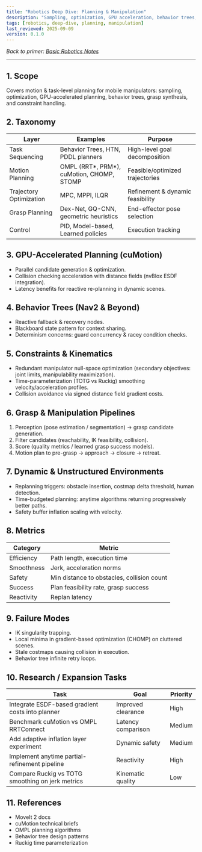 ```yaml
---
title: "Robotics Deep Dive: Planning & Manipulation"
description: "Sampling, optimization, GPU acceleration, behavior trees, grasp synthesis and constraint handling."
tags: [robotics, deep-dive, planning, manipulation]
last_reviewed: 2025-09-09
version: 0.1.0
---
```


*Back to primer: [Basic Robotics Notes](basic_robotics_notes.md)*

---
## 1. Scope

Covers motion & task-level planning for mobile manipulators: sampling, optimization, GPU-accelerated planning, behavior trees, grasp synthesis, and constraint handling.

## 2. Taxonomy

| Layer | Examples | Purpose |
|-------|----------|---------|
| Task Sequencing | Behavior Trees, HTN, PDDL planners | High-level goal decomposition |
| Motion Planning | OMPL (RRT*, PRM*), cuMotion, CHOMP, STOMP | Feasible/optimized trajectories |
| Trajectory Optimization | MPC, MPPI, ILQR | Refinement & dynamic feasibility |
| Grasp Planning | Dex-Net, GQ-CNN, geometric heuristics | End-effector pose selection |
| Control | PID, Model-based, Learned policies | Execution tracking |

## 3. GPU-Accelerated Planning (cuMotion)

- Parallel candidate generation & optimization.
- Collision checking acceleration with distance fields (nvBlox ESDF integration).
- Latency benefits for reactive re-planning in dynamic scenes.

## 4. Behavior Trees (Nav2 & Beyond)

- Reactive fallback & recovery nodes.
- Blackboard state pattern for context sharing.
- Determinism concerns: guard concurrency & racey condition checks.

## 5. Constraints & Kinematics

- Redundant manipulator null-space optimization (secondary objectives: joint limits, manipulability maximization).
- Time-parameterization (TOTG vs Ruckig) smoothing velocity/acceleration profiles.
- Collision avoidance via signed distance field gradient costs.

## 6. Grasp & Manipulation Pipelines

1. Perception (pose estimation / segmentation) → grasp candidate generation.
2. Filter candidates (reachability, IK feasibility, collision).
3. Score (quality metrics / learned grasp success models).
4. Motion plan to pre-grasp → approach → closure → retreat.

## 7. Dynamic & Unstructured Environments

- Replanning triggers: obstacle insertion, costmap delta threshold, human detection.
- Time-budgeted planning: anytime algorithms returning progressively better paths.
- Safety buffer inflation scaling with velocity.

## 8. Metrics

| Category | Metric |
|----------|--------|
| Efficiency | Path length, execution time |
| Smoothness | Jerk, acceleration norms |
| Safety | Min distance to obstacles, collision count |
| Success | Plan feasibility rate, grasp success |
| Reactivity | Replan latency |

## 9. Failure Modes

- IK singularity trapping.
- Local minima in gradient-based optimization (CHOMP) on cluttered scenes.
- Stale costmaps causing collision in execution.
- Behavior tree infinite retry loops.

## 10. Research / Expansion Tasks

| Task | Goal | Priority |
|------|------|---------|
| Integrate ESDF-based gradient costs into planner | Improved clearance | High |
| Benchmark cuMotion vs OMPL RRTConnect | Latency comparison | Medium |
| Add adaptive inflation layer experiment | Dynamic safety | Medium |
| Implement anytime partial-refinement pipeline | Reactivity | High |
| Compare Ruckig vs TOTG smoothing on jerk metrics | Kinematic quality | Low |

## 11. References

- MoveIt 2 docs
- cuMotion technical briefs
- OMPL planning algorithms
- Behavior tree design patterns
- Ruckig time parameterization
